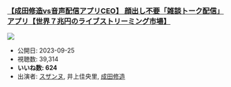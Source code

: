 ### [【成田修造vs音声配信アプリCEO】 顔出し不要「雑談トーク配信」アプリ【世界７兆円のライブストリーミング市場】](https://www.youtube.com/watch?v=utzmmrVZIEQ)
[![](https://img.youtube.com/vi/utzmmrVZIEQ/sddefault.jpg)](https://www.youtube.com/watch?v=utzmmrVZIEQ)
-   公開日: 2023-09-25
-   視聴数: 39,314
-   **いいね数: 624**
-   出演者: [スザンヌ](/rehacq_fan/people/スザンヌ "wikilink"), 井上佳央里, [成田修造](/rehacq_fan/people/成田修造 "wikilink")
